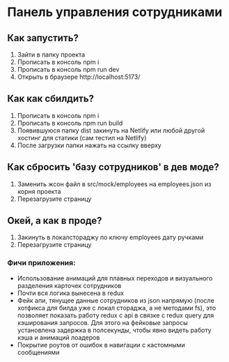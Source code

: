 # Панель управления сотрудниками

## Как запустить?
1) Зайти в папку проекта
2) Прописать в консоль npm i
3) Прописать в консоль npm run dev
4) Открыть в браузере http://localhost:5173/

## Как как сбилдить?
1) Прописать в консоль npm i
2) Прописать в консоль npm run build
3) Появившуюся папку dist закинуть на Netlify или любой другой хостинг для статики (сам тестил на Netlify)
4) После загрузки папки нажать на ссылку вверху

## 
## Как сбросить 'базу сотрудников' в дев моде?
1) Заменить жсон файл в src/mock/employees на employees.json из корня проекта
2) Перезагрузите страницу

## Окей, а как в проде?
1) Закинуть в локалстораджу по ключу employees дату ручками
2) Перезагрузите страницу

### Фичи приложения:
- Использование анимаций для плавных переходов и визуального разделения карточек сотрудников
- Почти вся логика вынесена в redux
- Фейк апи, тянущее данные сотрудников из json напрямую (после хотфикса для билда уже с локал стораджа, а не методами fs), это позволяет показать работу redux с api в связке с redux query для кэширования запросов. Для этого на фейковые запросы установлена задержка в полсекунды, чтобы явно видеть работу кэша и анимаций лоадеров
- Покрытие роутов от ошибок в навигации с кастомными сообщениями
